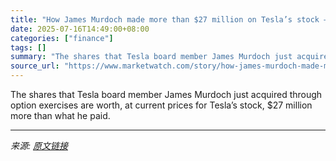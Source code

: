 ```yaml
---
title: "How James Murdoch made more than $27 million on Tesla’s stock — on paper"
date: 2025-07-16T14:49:00+08:00
categories: ["finance"]
tags: []
summary: "The shares that Tesla board member James Murdoch just acquired through option exercises are worth, at current prices for Tesla’s stock, $27 million more than what he paid."
source_url: "https://www.marketwatch.com/story/how-james-murdoch-made-more-than-27-million-on-teslas-stock-on-paper-94b20ec8?mod=mw_rss_topstories"
---
```


The shares that Tesla board member James Murdoch just acquired through option exercises are worth, at current prices for Tesla’s stock, $27 million more than what he paid.

---

*来源: [原文链接](https://www.marketwatch.com/story/how-james-murdoch-made-more-than-27-million-on-teslas-stock-on-paper-94b20ec8?mod=mw_rss_topstories)*
